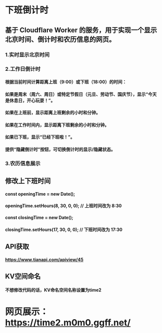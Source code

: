 # 下班倒计时
## 基于 Cloudflare Worker 的服务，用于实现一个显示北京时间、倒计时和农历信息的网页。
### 1.实时显示北京时间
### 2.工作日倒计时
#### 根据当前时间计算距离上班（9:00）或下班（18:00）的时间：
#### 如果是周末（周六、周日）或特定节假日（元旦、劳动节、国庆节），显示“今天是休息日，开心玩耍！”。
#### 如果在上班前，显示距离上班剩余的小时和分钟。
#### 如果在工作时间内，显示距离下班剩余的小时和分钟。
#### 如果已下班，显示“已经下班啦！”。
#### 提供“隐藏倒计时”按钮，可切换倒计时的显示/隐藏状态。
### 3.农历信息展示
## 修改上下班时间
#### const openingTime = new Date();
#### openingTime.setHours(8, 30, 0, 0); // 上班时间改为 8:30
#### const closingTime = new Date();
#### closingTime.setHours(17, 30, 0, 0); // 下班时间改为 17:30
## API获取
#### https://www.tianapi.com/apiview/45
## KV空间命名
#### 不想修改代码的话，KV命名空间名称设置为time2
# 网页展示：https://time2.m0m0.ggff.net/
